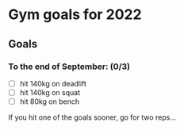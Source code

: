 # Gym goals for 2022

## Goals

### To the end of September: (0/3)

- [ ] hit 140kg on deadlift
- [ ] hit 140kg on squat
- [ ] hit 80kg on bench

If you hit one of the goals sooner, go for two reps...
